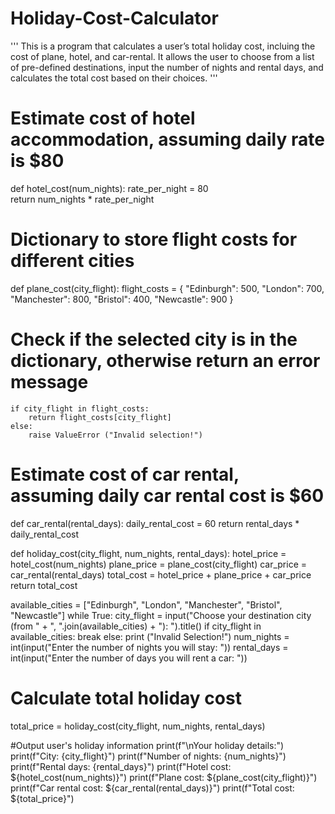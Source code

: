 # Holiday-Cost-Calculator
'''
This is a program that calculates a user’s total holiday cost, incluing the cost of plane, hotel, and car-rental.
It allows the user to choose from a list of pre-defined destinations, input the number of nights 
and rental days, and calculates the total cost based on their choices.
'''

# Estimate cost of hotel accommodation, assuming daily rate is $80
def hotel_cost(num_nights):
    rate_per_night = 80  
    return num_nights * rate_per_night

# Dictionary to store flight costs for different cities
def plane_cost(city_flight):
    flight_costs = {
    "Edinburgh": 500,
    "London": 700,
    "Manchester": 800,
    "Bristol": 400,
    "Newcastle": 900
  }
   
 # Check if the selected city is in the dictionary, otherwise return an error message
    if city_flight in flight_costs:
        return flight_costs[city_flight]
    else:
        raise ValueError ("Invalid selection!")
    

# Estimate cost of car rental, assuming daily car rental cost is $60
def car_rental(rental_days):
    daily_rental_cost = 60
    return rental_days * daily_rental_cost

def holiday_cost(city_flight, num_nights, rental_days):
  hotel_price = hotel_cost(num_nights)
  plane_price = plane_cost(city_flight)
  car_price = car_rental(rental_days)
  total_cost = hotel_price + plane_price + car_price
  return total_cost

available_cities = ["Edinburgh", "London", "Manchester", "Bristol", "Newcastle"]
while True:
    city_flight = input("Choose your destination city (from " + ", ".join(available_cities) + "): ").title()
    if city_flight in available_cities:
        break
    else:
        print ("Invalid Selection!")
num_nights = int(input("Enter the number of nights you will stay: "))
rental_days = int(input("Enter the number of days you will rent a car: "))

# Calculate total holiday cost
total_price = holiday_cost(city_flight, num_nights, rental_days)

#Output user's holiday information
print(f"\nYour holiday details:")
print(f"City: {city_flight}")
print(f"Number of nights: {num_nights}")
print(f"Rental days: {rental_days}")
print(f"Hotel cost: ${hotel_cost(num_nights)}")
print(f"Plane cost: ${plane_cost(city_flight)}")
print(f"Car rental cost: ${car_rental(rental_days)}")
print(f"Total cost: ${total_price}")
